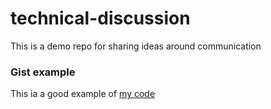 # technical-discussion
This is a demo repo for sharing ideas around communication


### Gist example
This ia a good example of [my code](https://gist.github.com/apoorvar11/55b3140040bfa4daf93768a5a696bad3)
